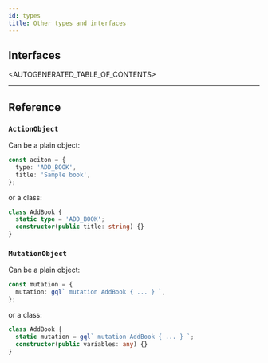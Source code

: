 ```yaml
---
id: types
title: Other types and interfaces
---
```


## Interfaces

<AUTOGENERATED_TABLE_OF_CONTENTS>

---

## Reference

### `ActionObject`

Can be a plain object:

```typescript
const aciton = {
  type: 'ADD_BOOK',
  title: 'Sample book',
};
```

or a class:

```typescript
class AddBook {
  static type = 'ADD_BOOK';
  constructor(public title: string) {}
}
```

### `MutationObject`

Can be a plain object:

```typescript
const mutation = {
  mutation: gql` mutation AddBook { ... } `,
};
```

or a class:

```typescript
class AddBook {
  static mutation = gql` mutation AddBook { ... } `;
  constructor(public variables: any) {}
}
```
